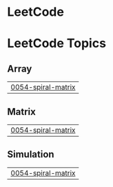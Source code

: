 # LeetCode
<!---LeetCode Topics Start-->
# LeetCode Topics
## Array
|  |
| ------- |
| [0054-spiral-matrix](https://github.com/Vishalpatel78/LeetCode/tree/master/0054-spiral-matrix) |
## Matrix
|  |
| ------- |
| [0054-spiral-matrix](https://github.com/Vishalpatel78/LeetCode/tree/master/0054-spiral-matrix) |
## Simulation
|  |
| ------- |
| [0054-spiral-matrix](https://github.com/Vishalpatel78/LeetCode/tree/master/0054-spiral-matrix) |
<!---LeetCode Topics End-->